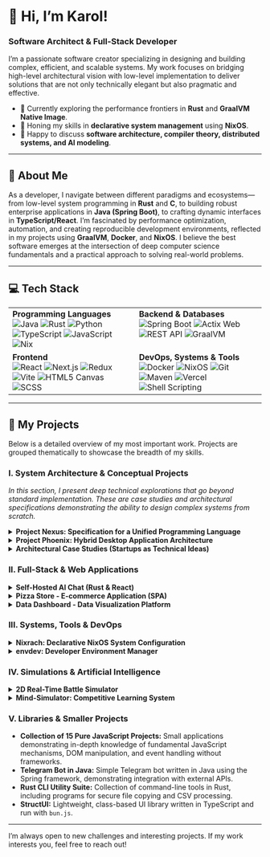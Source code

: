 # 👋 Hi, I’m Karol!
### Software Architect & Full-Stack Developer
I’m a passionate software creator specializing in designing and building complex, efficient, and scalable systems. My work focuses on bridging high-level architectural vision with low-level implementation to deliver solutions that are not only technically elegant but also pragmatic and effective.
- 🔭 Currently exploring the performance frontiers in **Rust** and **GraalVM Native Image**.
- 🌱 Honing my skills in **declarative system management** using **NixOS**.
- 💬 Happy to discuss **software architecture, compiler theory, distributed systems, and AI modeling**.

---
## 🚀 About Me
As a developer, I navigate between different paradigms and ecosystems—from low-level system programming in **Rust** and **C**, to building robust enterprise applications in **Java (Spring Boot)**, to crafting dynamic interfaces in **TypeScript/React**.
I’m fascinated by performance optimization, automation, and creating reproducible development environments, reflected in my projects using **GraalVM**, **Docker**, and **NixOS**. I believe the best software emerges at the intersection of deep computer science fundamentals and a practical approach to solving real-world problems.

---
## 💻 Tech Stack
<table>
  <tr>
    <td valign="top" width="50%">
      <strong>Programming Languages</strong><br>
      <img src="https://img.shields.io/badge/Java-ED8B00?style=for-the-badge&logo=openjdk&logoColor=white" alt="Java">
      <img src="https://img.shields.io/badge/Rust-000000?style=for-the-badge&logo=rust&logoColor=white" alt="Rust">
      <img src="https://img.shields.io/badge/Python-3776AB?style=for-the-badge&logo=python&logoColor=white" alt="Python">
      <img src="https://img.shields.io/badge/TypeScript-3178C6?style=for-the-badge&logo=typescript&logoColor=white" alt="TypeScript">
      <img src="https://img.shields.io/badge/JavaScript-F7DF1E?style=for-the-badge&logo=javascript&logoColor=black" alt="JavaScript">
      <img src="https://img.shields.io/badge/Nix-5277C3?style=for-the-badge&logo=nixos&logoColor=white" alt="Nix">
    </td>
    <td valign="top" width="50%">
      <strong>Backend & Databases</strong><br>
      <img src="https://img.shields.io/badge/Spring_Boot-6DB33F?style=for-the-badge&logo=spring-boot&logoColor=white" alt="Spring Boot">
      <img src="https://img.shields.io/badge/Actix_Web-000000?style=for-the-badge&logo=rust&logoColor=white" alt="Actix Web">
      <img src="https://img.shields.io/badge/REST_API-0277BD?style=for-the-badge&logo=api-platform&logoColor=white" alt="REST API">
      <img src="https://img.shields.io/badge/GraalVM-19B4DE?style=for-the-badge&logo=graalvm&logoColor=white" alt="GraalVM">
    </td>
  </tr>
  <tr>
    <td valign="top" width="50%">
      <strong>Frontend</strong><br>
      <img src="https://img.shields.io/badge/-ReactJs-61DAFB?logo=react&logoColor=white&style=for-the-badge" alt="React">
      <img src="https://img.shields.io/badge/Next.js-000000?style=for-the-badge&logo=next.js&logoColor=white" alt="Next.js">
      <img src="https://img.shields.io/badge/Redux-764ABC?style=for-the-badge&logo=redux&logoColor=white" alt="Redux">
      <img src="https://img.shields.io/badge/Vite-646CFF?style=for-the-badge&logo=vite&logoColor=white" alt="Vite">
      <img src="https://img.shields.io/badge/HTML5_Canvas-E34F26?style=for-the-badge&logo=html5&logoColor=white" alt="HTML5 Canvas">
      <img src="https://img.shields.io/badge/SCSS-CC6699?style=for-the-badge&logo=sass&logoColor=white" alt="SCSS">
    </td>
    <td valign="top" width="50%">
      <strong>DevOps, Systems & Tools</strong><br>
      <img src="https://img.shields.io/badge/Docker-2496ED?style=for-the-badge&logo=docker&logoColor=white" alt="Docker">
      <img src="https://img.shields.io/badge/NixOS-5277C3?style=for-the-badge&logo=nixos&logoColor=white" alt="NixOS">
      <img src="https://img.shields.io/badge/Git-F05032?style=for-the-badge&logo=git&logoColor=white" alt="Git">
      <img src="https://img.shields.io/badge/Maven-C71A36?style=for-the-badge&logo=apache-maven&logoColor=white" alt="Maven">
      <img src="https://img.shields.io/badge/Vercel-000000?style=for-the-badge&logo=vercel&logoColor=white" alt="Vercel">
      <img src="https://img.shields.io/badge/Shell_Scripting-4EAA25?style=for-the-badge&logo=gnu-bash&logoColor=white" alt="Shell Scripting">
    </td>
  </tr>
</table>

---
## 📂 My Projects
Below is a detailed overview of my most important work. Projects are grouped thematically to showcase the breadth of my skills.

### I. System Architecture & Conceptual Projects
*In this section, I present deep technical explorations that go beyond standard implementation. These are case studies and architectural specifications demonstrating the ability to design complex systems from scratch.*

<details>
<summary><strong>Project Nexus: Specification for a Unified Programming Language</strong></summary>
> **Project Goal:** Design and specify a new programming language (`.nx`) and its ecosystem. The aim is to create a successor that synthesizes the performance of C, the productivity of Python, and the asynchronicity of JavaScript into a single coherent paradigm.
>
> **Key Architectural Concepts:**
> - **Unified Intermediate Representation (UIR):** The core system—a common intermediate representation into which code from various languages is compiled, enabling unprecedented optimizations.
> - **Library Ingestor (`nexlink`):** A tool for transpiling existing libraries (C, Python, JS) into the native `.nexlib` format, eliminating the need for FFI (Foreign Function Interface).
> - **Polyglot Optimizer:** An advanced optimizer capable of cross-language transformations, such as inlining a Python function directly into a Nexus loop.
> - **Dual Memory Model:** Default safe memory management (ARC + GC) with the ability to switch to a `perf {}` block with manual allocation and borrow-checking inspired by Rust.
>
> **Project Value:** Demonstrates deep understanding of **compiler theory, language design, operating systems, and complex software architecture**.
</details>

<details>
<summary><strong>Project Phoenix: Hybrid Desktop Application Architecture</strong></summary>
> **Project Goal:** Design a hybrid desktop application architecture that combines **instant startup and low memory usage** (characteristic of native apps) with **the speed and flexibility of web UI development**.
>
> **Key Architectural Concepts:**
> - **Native Backend (AOT Compilation):** Backend in **Spring Boot** compiled to a native binary using **GraalVM Native Image**, ensuring startup in a fraction of a second.
> - **Java Frontend:** User interface written in Java, then compiled to high-performance JavaScript/WebAssembly using tools like `J2CL`.
> - **Desktop Shell:** Minimalist **JavaFX** application with a `WebView` component that renders the web frontend, running on a standard JVM.
> - **Strict API Contract:** Shared Maven module with DTOs, ensuring type safety and serving as a formal contract between client and server.
>
> **Project Value:** Shows the ability to design **complex, multi-module systems**, knowledge of advanced compilation techniques, and making informed architectural trade-offs.
</details>

<details>
<summary><strong>Architectural Case Studies (Startups as Technical Ideas)</strong></summary>
> These projects are technical analyses of business problems, presented as ready-made architectural concepts for hypothetical startups.
>
> 1. **Intellexa - Market Intelligence from AI Conversations:**
>    - **Problem:** Companies have millions of AI chatbot logs ("dark data") that are an untapped resource.
>    - **Technical Solution:** Three-tier SaaS platform (B2B). **Tier 1 (Ignite):** Analytical dashboard with PII anonymization and topic clustering. **Tier 2 (Accelerate):** Adds API for insights and benchmarking. **Tier 3 (Apex):** Introduces Fine-Tuning as a Service (FaaS) and dedicated data strategist support. Architecture based on microservices, stream processing, and NLP models.
>
> 2. **Integrit Labs - Integration as a Service:**
>    - **Problem:** Engineers waste valuable time integrating and maintaining external SDKs (Stripe, Twilio, Scandit), instead of focusing on product development.
>    - **Technical Solution:** Integration services company evolving into a platform. **Phase 1:** Expert services (fixed-price). **Phase 2:** Premium WordPress plugin (`Integrit Connect`). **Phase 3:** Creation of `Integrit API`—a unified "API to API" that becomes the main SaaS product.
>
> 3. **LearnSphere Academy - EdTech Platform:**
>    - **Problem:** Need for a professional, engaging educational platform.
>    - **Technical Solution:** Landing page design and initial system architecture. Frontend in **Next.js** (for SEO and performance), backend as a **Headless CMS** (e.g., Strapi) for content management (courses, tutors) and API for handling registrations and consultations. Future integration with **SphereLabs AI**—a custom LLM module for personalized learning.
>
> **Project Value:** Demonstrates the ability to **translate business needs into concrete technical solutions** and think about scalability and monetization.
</details>

### II. Full-Stack & Web Applications
<details>
<summary><strong>Self-Hosted AI Chat (Rust & React)</strong></summary>
> **Description:** Fully functional, locally hosted AI chat application. Backend written in **Rust (Actix Web)** uses the `llama-cpp-2` library for inference on LLM models (GGUF format) without external APIs. Frontend built in **React** and **TypeScript** provides a modern, responsive interface.
>
> **Key Features:**
> - No dependency on external APIs—100% privacy.
> - Conversation context management.
> - High performance thanks to native backend.
>
> **Technologies:** `Rust`, `Actix Web`, `llama.cpp`, `React`, `TypeScript`, `Vite`.
</details>

<details>
<summary><strong>Pizza Store - E-commerce Application (SPA)</strong></summary>
> **Description:** Modern Single-Page Application (SPA) simulating a pizza store. Implemented dynamic product search and filtering (`lodash.debounce`), advanced sorting, cart management, and **PayPal** payment integration.
>
> **Key Features:**
> - State management with **Redux Toolkit**.
> - State synchronization with URL and `localStorage`.
> - Loading optimization via Code Splitting (`React.lazy`).
>
> **Technologies:** `React`, `TypeScript`, `Redux Toolkit`, `SCSS`, `PayPal API`.
</details>

<details>
<summary><strong>Data Dashboard - Data Visualization Platform</strong></summary>
> **Description:** Full-stack application for collecting, processing, and visualizing personal data from various sources. Backend in **Python** periodically fetches and aggregates data. Frontend in **Next.js** delivers interactive charts and filters for data exploration.
>
> **Key Features:**
> - Automated backend tasks.
> - Server-side rendering (SSR) for high performance.
>
> **Technologies:** `Python`, `Next.js`, `React`, `Data Visualization`.
</details>

### III. Systems, Tools & DevOps
<details>
<summary><strong>Nixrach: Declarative NixOS System Configuration</strong></summary>
> **Description:** Comprehensive, fully reproducible **NixOS** system configuration using **Flakes** and **Home-Manager**. Manages the entire development environment—from kernel to window manager (**Hyprland**), applications, aliases, and scripts.
>
> **Key Features:**
> - "Infrastructure as Code" applied to the workstation.
> - Modular structure for different hosts (desktop, laptop).
> - Full automation and reproducibility.
>
> **Technologies:** `Nix`, `NixOS`, `Flakes`, `Home-Manager`, `Hyprland`, `Waybar`.
</details>

<details>
<summary><strong>envdev: Developer Environment Manager</strong></summary>
> **Description:** Native CLI tool (Java + GraalVM) orchestrating a containerized development environment based on **RHEL**. Automatically manages configuration and lifecycle of containers (developer tools + web-based VS Code), providing isolated and reproducible work environments.
>
> **Key Features:**
> - Instant startup thanks to native compilation.
> - Dual-container architecture (tools + IDE).
> - Full automation via `docker-compose`.
>
> **Technologies:** `Java`, `GraalVM Native Image`, `Docker`, `Docker Compose`, `Picocli`.
</details>

### IV. Simulations & Artificial Intelligence
<details>
<summary><strong>2D Real-Time Battle Simulator</strong></summary>
> **Description:** Interactive 2D battle simulator with autonomous AI units that independently seek enemies, engage in combat, and react to battlefield conditions. The project uses object-oriented architecture and **HTML5 Canvas API** for real-time rendering.
>
> **Key Features:**
> - Intelligent agent behavior (targeting, pursuit).
> - Combat system based on HP and armor.
> - Dynamic UI with real-time updates.
>
> **Technologies:** `TypeScript`, `HTML5 Canvas API`, `Object-Oriented Programming`.
</details>

<details>
<summary><strong>Mind-Simulator: Competitive Learning System</strong></summary>
> **Description:** **Java/Spring Boot** application simulating an environment where simple, "generic" learning cells compete for data processing. Cells that successfully process data strengthen and develop specializations, demonstrating emergence and system self-organization.
>
> **Key Features:**
> - Competition for resources (data) and specialization.
> - Evolutionary cycle (metabolism, death, birth).
> - Agent-based architecture.
>
> **Technologies:** `Java`, `Spring Boot`, `Agent-Based Modeling`.
</details>

### V. Libraries & Smaller Projects
- **Collection of 15 Pure JavaScript Projects:** Small applications demonstrating in-depth knowledge of fundamental JavaScript mechanisms, DOM manipulation, and event handling without frameworks.
- **Telegram Bot in Java:** Simple Telegram bot written in Java using the Spring framework, demonstrating integration with external APIs.
- **Rust CLI Utility Suite:** Collection of command-line tools in Rust, including programs for secure file copying and CSV processing.
- **StructUI:** Lightweight, class-based UI library written in TypeScript and run with `bun.js`.

---
I’m always open to new challenges and interesting projects. If my work interests you, feel free to reach out!
